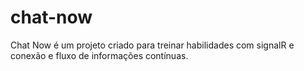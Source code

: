 # chat-now
Chat Now é um projeto criado para treinar habilidades com signalR e conexão e fluxo de informações contínuas.
